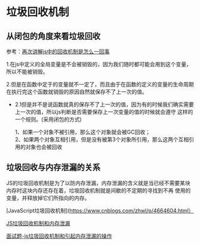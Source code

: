 # 垃圾回收机制
## 从闭包的角度来看垃圾回收

参考：[再次讲解js中的回收机制是怎么一回事](https://www.cnblogs.com/pssp/p/5211637.html)
  
1.在js中定义的全局变量是不会被销毁的，因为我们随时都可能会用到这个变量，所以不能被销毁。

2.但是在函数中定于的变量就不一定了，而且由于在函数的定义的变量的生命周期在执行完这个函数就销毁的原因自然就保存不了上一次的值。

  * 2.1但是并不是说函数就真的保存不了上一次的值，因为有的时候我们确实需要上一次的值，所以js判断是否需要保存上一次变量的值的时候就会遵守
  这样的一个规则。(采用闭包的方式)
  
      1、如果一个对象不被引用，那么这个对象就会被GC回收；  
      2、如果两个对象互相引用，但是没有被第3个对象所引用，那么这两个互相引用的对象也会被回收
   
## 垃圾回收与内存泄漏的关系

JS的垃圾回收机制是为了以防内存泄漏，内存泄漏的含义就是当已经不需要某块内存时这块内存还存在着，垃圾回收机制就是间歇的不定期的寻找到不再
使用的变量，并释放掉它们所指向的内存。

[JavaScript垃圾回收机制](https://www.cnblogs.com/zhwl/p/4664604.html）

[JS垃圾回收机制和内存泄漏](https://www.jianshu.com/p/b98918746710)

[面试题-js垃圾回收机制和引起内存泄漏的操作](https://blog.csdn.net/yingzizizizizizzz/article/details/77333996)

